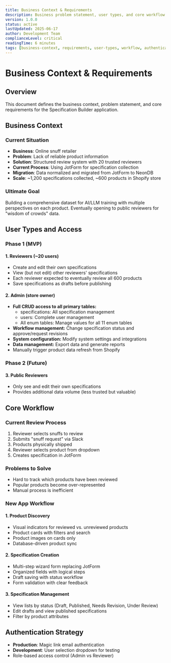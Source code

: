 ```yaml
---
title: Business Context & Requirements
description: Business problem statement, user types, and core workflow requirements
version: 1.0.0
status: active
lastUpdated: 2025-06-17
author: Development Team
complianceLevel: critical
readingTime: 6 minutes
tags: [business-context, requirements, user-types, workflow, authentication]
---
```


# Business Context & Requirements

<!-- AI_NAVIGATION
Reading Priority: 1 (Critical - Essential business context for all development)
Primary Focus: Business problem definition, user role requirements, and core workflow specifications for specification builder application
Key Compliance Points:
- User role definitions and access levels (line 20-35)
- Authentication strategy requirements (line 77-82)
- Core workflow specifications (line 45-75)
- Scale and migration context (line 13-16)
Critical Cross-references:
- Feature Requirements (feature-requirements.md): Detailed feature specifications and acceptance criteria
- Authentication (../concerns/authentication.md): Authentication implementation strategy and patterns
- UI/UX Design (ui-ux-design.md): User interface requirements and design decisions
- Technical Stack (technical-stack.md): Technology choices supporting business requirements
Anti-patterns:
- Ignoring user role access level requirements
- Misunderstanding the reviewer vs admin distinction
- Overlooking the JotForm migration context
- Missing the scale requirements (20 reviewers, 600 products, 1200+ specifications)
Additional Context: This document establishes the foundational business requirements that drive all technical decisions and feature prioritization
-->

<!-- AI_SUMMARY
This document establishes the foundational business context for the Specification Builder application with these key components:

• Business Problem - Online snuff retailer needs reliable product information system to replace inefficient JotForm process with 20 trusted reviewers
• User Role Definitions - Phase 1 MVP supports Reviewers (create/edit own specs, view others) and Admin (full CRUD access, workflow management, system configuration)
• Current Scale Context - 1,200+ specifications migrated from JotForm, ~600 products in Shopify store, targeting comprehensive coverage by 20 reviewers
• Core Workflow Requirements - Product discovery with visual indicators, multi-step specification wizard, draft/publish workflow, and database-driven sync
• Authentication Strategy - Magic link email authentication for production, user selection dropdown for development, with role-based access control
• Future Vision - AI/LLM training dataset with eventual public reviewer expansion for "wisdom of crowds" data collection

This document serves as the single source of truth for business requirements that drive all technical implementation decisions.
-->

## Overview
This document defines the business context, problem statement, and core requirements for the Specification Builder application.

## Business Context

### Current Situation
- **Business**: Online snuff retailer
- **Problem**: Lack of reliable product information
- **Solution**: Structured review system with 20 trusted reviewers
- **Current Process**: Using JotForm for specification collection
- **Migration**: Data normalized and migrated from JotForm to NeonDB
- **Scale**: ~1,200 specifications collected, ~600 products in Shopify store

### Ultimate Goal
Building a comprehensive dataset for AI/LLM training with multiple perspectives on each product. Eventually opening to public reviewers for "wisdom of crowds" data.

## User Types and Access

### Phase 1 (MVP)

#### 1. Reviewers (~20 users)
- Create and edit their own specifications
- View (but not edit) other reviewers' specifications
- Each reviewer expected to eventually review all 600 products
- Save specifications as drafts before publishing

#### 2. Admin (store owner)
- **Full CRUD access to all primary tables:**
  - specifications: All specification management
  - users: Complete user management
  - All enum tables: Manage values for all 11 enum tables
- **Workflow management:** Change specification status and approve/request revisions
- **System configuration:** Modify system settings and integrations
- **Data management:** Export data and generate reports
- Manually trigger product data refresh from Shopify

### Phase 2 (Future)

#### 3. Public Reviewers
- Only see and edit their own specifications
- Provides additional data volume (less trusted but valuable)

## Core Workflow

### Current Review Process
1. Reviewer selects snuffs to review
2. Submits "snuff request" via Slack
3. Products physically shipped
4. Reviewer selects product from dropdown
5. Creates specification in JotForm

### Problems to Solve
- Hard to track which products have been reviewed
- Popular products become over-represented
- Manual process is inefficient

### New App Workflow

#### 1. Product Discovery
- Visual indicators for reviewed vs. unreviewed products
- Product cards with filters and search
- Product images on cards only
- Database-driven product sync

#### 2. Specification Creation
- Multi-step wizard form replacing JotForm
- Organized fields with logical steps
- Draft saving with status workflow
- Form validation with clear feedback

#### 3. Specification Management
- View lists by status (Draft, Published, Needs Revision, Under Review)
- Edit drafts and view published specifications
- Filter by product attributes

## Authentication Strategy
- **Production**: Magic link email authentication
- **Development**: User selection dropdown for testing
- Role-based access control (Admin vs Reviewer)
